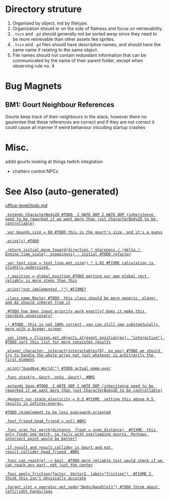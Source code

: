 # Directory struture
1. Organised by object, not by filetype.
2. Organization should er on the side of flatness and focus on retrievability.
3. `.tscn` and `.gd` should generally not be sorted away since they need to be more retrievable than other assets like sprites.
4. `.tscn` and `.gd` files should have descriptive names, and should have the same name if relating to the same object.
5. File names should not contain redundant information that can be communicated by the name of their parent folder, except when observing rule no. 4

# Bug Magnets
## BM1: Gourt Neighbour References
Gourts keep track of their neighbours in the stack, however there no gaurentee that these references are correct and if they are not correct it could cause all manner if weird behaviour inlcuding startup crashes

# Misc.
addd gourts looking at things
twitch integtation
- chatters control NPCs

# See Also (auto-generated)
[office-level/todo.md](./level/office-level/todo.md)

[` extends CharacterBody2D #TODO  I HATE OOP I HATE OOP (inheritence need to be reworked if we want more than just CharacterBody2D to be controllable)`](./goon.gd)

[` var bounds_size = 60 #TODO this is the gourt's size, and it's a guess`](./goon.gd)

[` print(s) #TODO`](./goon.gd)

[` return initial.move_toward(direction * sharpness / (delta / Engine.time_scale), snappiness) - initial #TODO refactor`](./tools/yute.gd)

[` var text_size = text_line.get_size() * 1.02 #FIXME calculation is slightly undersized.`](./ui/speech_bubble/speech_bubble.gd)

[` r.position = global_position #TODO getting our own global rect reliably is more steps than this`](./ui/speech_bubble/speech_bubble.gd)

[` print("not implemented  (") #FIXME?`](./ui/speech_bubble/tail.gd)

[` class_name Master #TODO  this class should be more generic  player and AI should inheret from it`](./player.gd)

[` #TODO how does input priority work exactly? Does it make this reording unneccesary?`](./player.gd)

[` ) #TODO  this is not 100% correct, you can still see substantuially more with a bigger screen`](./player.gd)

[` var items = Clision.get_objects_at(event_position(ev), "interactive") #TODO sort this list for more consisten results`](./player.gd)

[` player_character._interact(interactables[0], ev_pos) #TODO we should try to handle the whole array not just whatever is arbitrarily the first element`](./player.gd)

[` print("Goodbye World!") #TODO actual game-over`](./player.gd)

[` func stack(g  Gourt, onto  Gourt)  #BM1`](./gourts/gourtilities.gd)

[` extends Goon #TODO  I HATE OOP I HATE OOP (inheritence need to be reworked if we want more than just CharacterBody2D to be controllable)`](./gourts/gourt.gd)

[` @export var stack_elasticity = 0.5 #FIXME  setting this above 0.5 results in infinte-energy.`](./gourts/gourt.gd)

[` #TODO reimplement to be less guesswork-oriented `](./gourts/gourt.gd)

[` foot_friend.head_friend = null #BM1`](./gourts/gourt.gd)

[` func scan_for_perch(distance  float = snap_distance)  #FIXME, this only finds one match, so fails with overlapping gourts. Perhaps intersect_point would be better?`](./gourts/gourt.gd)

[` if result and result.collider is Gourt and not result.collider.head_friend  #BM1`](./gourts/gourt.gd)

[` func can_reach(o) -> bool  #TODO more reliable test would check if we can reach any part, not just the center`](./gourts/gourt.gd)

[` func apply_friction(factor  Vector2, label="friction")  #FIXME I think this isn't phyiscally accurate`](./gourts/gourt.gd)

[` target_slot = operator.get_node("Body/HandSlot1") #TODO think about left/right hands/legs`](./props/equipable.gd)

